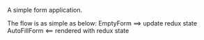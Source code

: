 A simple form application.

The flow is as simple as below:
EmptyForm ==> update redux state
AutoFillForm <== rendered with redux state